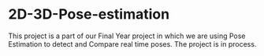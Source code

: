 # 2D-3D-Pose-estimation
This project is a part of our Final Year project in which we are using Pose Estimation to detect and Compare real time poses. The project is in process. 
